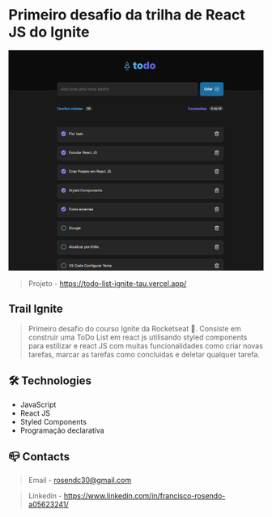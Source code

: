 # Primeiro desafio da trilha de React JS do Ignite

![preview](public/.github/preview.png)
> Projeto - https://todo-list-ignite-tau.vercel.app/

## Trail Ignite

> Primeiro desafio do courso Ignite da Rocketseat :rocket:. Consiste em construir uma ToDo List em react js utilisando styled components para estilizar e react JS com muitas funcionalidades como criar novas tarefas, marcar as tarefas como concluidas e deletar qualquer tarefa.

## :hammer_and_wrench: Technologies

- JavaScript
- React JS
- Styled Components
- Programação declarativa 

## :mailbox_closed: Contacts

> Email - rosendc30@gmail.com

> Linkedin - https://www.linkedin.com/in/francisco-rosendo-a05623241/
